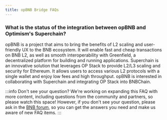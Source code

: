 ```yaml
---
title: opBNB Bridge FAQs
---
```


### What is the status of the integration between opBNB and Optimism's Superchain?

opBNB is a project that aims to bring the benefits of L2 scaling and user-friendly UX to the BNB ecosystem. It will enable fast and cheap transactions on BNB L2, as well as smooth interoperability with Greenfield, a decentralized platform for building and running applications. 
Superchain is an innovative solution that leverages OP Stack to provide L2/L3 scaling and security for Ethereum. It allows users to access various L2 protocols with a single wallet and enjoy low fees and high throughput. opBNB is interested in collaborating with Superchain and integrating OP Stack into BNBChain. 


:::info Don't see your question?
We're working on expanding this FAQ with more content, including questions from the community and partners, so please watch this space! However, if you don't see your question, please ask in the [BNB forum](https://forum.bnbchain.org/), so you can get the answers you need and make us aware of new FAQ items.
:::
